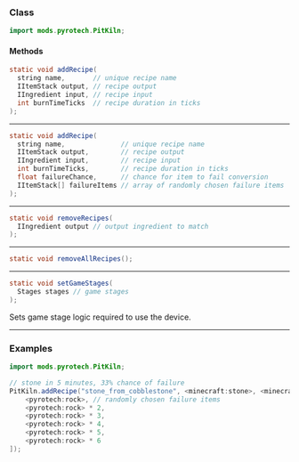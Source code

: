 
### Class

```java
import mods.pyrotech.PitKiln;
```

#### Methods

```java
static void addRecipe(
  string name,       // unique recipe name
  IItemStack output, // recipe output
  IIngredient input, // recipe input
  int burnTimeTicks  // recipe duration in ticks
);
```


---


```java
static void addRecipe(
  string name,              // unique recipe name
  IItemStack output,        // recipe output
  IIngredient input,        // recipe input
  int burnTimeTicks,        // recipe duration in ticks
  float failureChance,      // chance for item to fail conversion
  IItemStack[] failureItems // array of randomly chosen failure items
);
```


---


```java
static void removeRecipes(
  IIngredient output // output ingredient to match
);
```


---


```java
static void removeAllRecipes();
```


---


```java
static void setGameStages(
  Stages stages // game stages
);
```

Sets game stage logic required to use the device.

---


### Examples

```java
import mods.pyrotech.PitKiln;

// stone in 5 minutes, 33% chance of failure
PitKiln.addRecipe("stone_from_cobblestone", <minecraft:stone>, <minecraft:cobblestone>, 5 * 60 * 20, 0.33, [
    <pyrotech:rock>, // randomly chosen failure items
    <pyrotech:rock> * 2,
    <pyrotech:rock> * 3,
    <pyrotech:rock> * 4,
    <pyrotech:rock> * 5,
    <pyrotech:rock> * 6
]);
```
